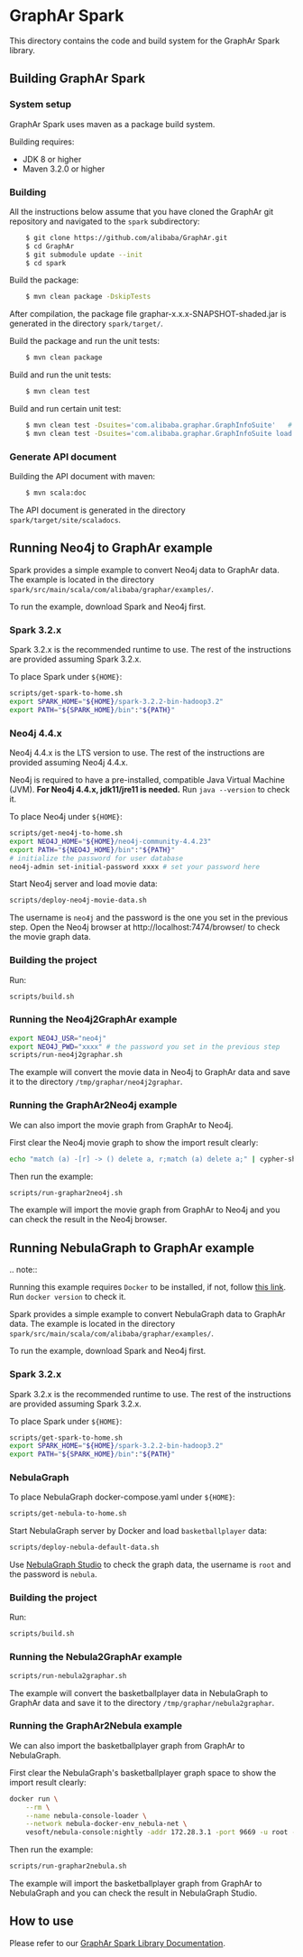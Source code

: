 # GraphAr Spark

This directory contains the code and build system for the GraphAr Spark library.

## Building GraphAr Spark

### System setup

GraphAr Spark uses maven as a package build system.

Building requires:

- JDK 8 or higher
- Maven 3.2.0 or higher

### Building

All the instructions below assume that you have cloned the GraphAr git
repository and navigated to the ``spark`` subdirectory:

```bash
    $ git clone https://github.com/alibaba/GraphAr.git
    $ cd GraphAr
    $ git submodule update --init
    $ cd spark
```

Build the package:

```bash
    $ mvn clean package -DskipTests
```

After compilation, the package file graphar-x.x.x-SNAPSHOT-shaded.jar is generated in the directory ``spark/target/``.

Build the package and run the unit tests:

```bash
    $ mvn clean package
```

Build and run the unit tests:

```bash
    $ mvn clean test
```

Build and run certain unit test:

```bash
    $ mvn clean test -Dsuites='com.alibaba.graphar.GraphInfoSuite'   # run the GraphInfo test suite
    $ mvn clean test -Dsuites='com.alibaba.graphar.GraphInfoSuite load graph info'  # run the `load graph info` test of test suite
```

### Generate API document

Building the API document with maven:

```bash
    $ mvn scala:doc
```

The API document is generated in the directory ``spark/target/site/scaladocs``.

## Running Neo4j to GraphAr example

Spark provides a simple example to convert Neo4j data to GraphAr data.
The example is located in the directory ``spark/src/main/scala/com/alibaba/graphar/examples/``.

To run the example, download Spark and Neo4j first.

### Spark 3.2.x

Spark 3.2.x is the recommended runtime to use. The rest of the instructions are provided assuming Spark 3.2.x.

To place Spark under `${HOME}`:

```bash
scripts/get-spark-to-home.sh
export SPARK_HOME="${HOME}/spark-3.2.2-bin-hadoop3.2"
export PATH="${SPARK_HOME}/bin":"${PATH}"
```

### Neo4j 4.4.x

Neo4j 4.4.x is the LTS version to use. The rest of the instructions are provided assuming Neo4j 4.4.x.

Neo4j is required to have a pre-installed, compatible Java Virtual Machine (JVM). **For Neo4j 4.4.x, jdk11/jre11 is needed.**
Run `java --version` to check it.

To place Neo4j under `${HOME}`:

```bash
scripts/get-neo4j-to-home.sh
export NEO4J_HOME="${HOME}/neo4j-community-4.4.23"
export PATH="${NEO4J_HOME}/bin":"${PATH}"
# initialize the password for user database
neo4j-admin set-initial-password xxxx # set your password here
```

Start Neo4j server and load movie data:

```bash
scripts/deploy-neo4j-movie-data.sh
```

The username is ``neo4j`` and the password is the one you set in the previous step.
Open the Neo4j browser at http://localhost:7474/browser/ to check the movie graph data.

### Building the project

Run:

```bash
scripts/build.sh
```

### Running the Neo4j2GraphAr example

```bash
export NEO4J_USR="neo4j"
export NEO4J_PWD="xxxx" # the password you set in the previous step
scripts/run-neo4j2graphar.sh
```

The example will convert the movie data in Neo4j to GraphAr data and save it to the directory ``/tmp/graphar/neo4j2graphar``.

### Running the GraphAr2Neo4j example

We can also import the movie graph from GraphAr to Neo4j.

First clear the Neo4j movie graph to show the import result clearly:
```bash
echo "match (a) -[r] -> () delete a, r;match (a) delete a;" | cypher-shell -u ${NEO4J_USR} -p ${NEO4J_PWD} -d neo4j --format plain
```

Then run the example:

```bash
scripts/run-graphar2neo4j.sh
```

The example will import the movie graph from GraphAr to Neo4j and you can check the result in the Neo4j browser.

## Running NebulaGraph to GraphAr example

.. note::

Running this example requires `Docker` to be installed, if not, follow [this link](https://docs.docker.com/engine/install/). Run `docker version` to check it.


Spark provides a simple example to convert NebulaGraph data to GraphAr data.
The example is located in the directory ``spark/src/main/scala/com/alibaba/graphar/examples/``.

To run the example, download Spark and Neo4j first.

### Spark 3.2.x

Spark 3.2.x is the recommended runtime to use. The rest of the instructions are provided assuming Spark 3.2.x.

To place Spark under `${HOME}`:

```bash
scripts/get-spark-to-home.sh
export SPARK_HOME="${HOME}/spark-3.2.2-bin-hadoop3.2"
export PATH="${SPARK_HOME}/bin":"${PATH}"
```

### NebulaGraph

To place NebulaGraph docker-compose.yaml under `${HOME}`:

```bash
scripts/get-nebula-to-home.sh
```

Start NebulaGraph server by Docker and load `basketballplayer` data:

```bash
scripts/deploy-nebula-default-data.sh
```

Use [NebulaGraph Studio](https://docs.nebula-graph.com.cn/master/nebula-studio/deploy-connect/st-ug-deploy/#docker_studio) to check the graph data, the username is ``root`` and the password is ``nebula``.

### Building the project

Run:

```bash
scripts/build.sh
```

### Running the Nebula2GraphAr example

```bash
scripts/run-nebula2graphar.sh
```

The example will convert the basketballplayer data in NebulaGraph to GraphAr data and save it to the directory ``/tmp/graphar/nebula2graphar``.

### Running the GraphAr2Nebula example

We can also import the basketballplayer graph from GraphAr to NebulaGraph.

First clear the NebulaGraph's basketballplayer graph space to show the import result clearly:

```bash
docker run \
    --rm \
    --name nebula-console-loader \
    --network nebula-docker-env_nebula-net \
    vesoft/nebula-console:nightly -addr 172.28.3.1 -port 9669 -u root -p nebula -e "use basketballplayer; clear space basketballplayer;"
```

Then run the example:

```bash
scripts/run-graphar2nebula.sh
```

The example will import the basketballplayer graph from GraphAr to NebulaGraph and you can check the result in NebulaGraph Studio.

## How to use

Please refer to our [GraphAr Spark Library Documentation](https://alibaba.github.io/GraphAr/user-guide/spark-lib.html).

